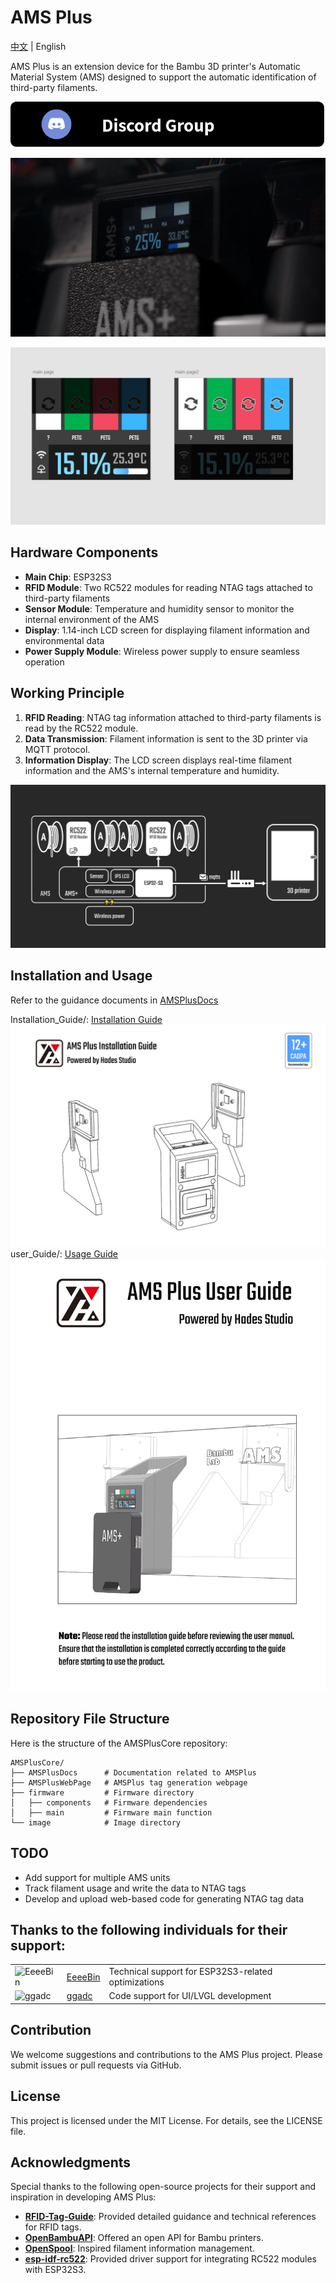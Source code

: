 # AMS Plus

[中文](./README_CN.md) | English

AMS Plus is an extension device for the Bambu 3D printer's Automatic Material System (AMS) designed to support the automatic identification of third-party filaments.

[![Discord](./image/Discord.png)](https://discord.gg/RbESV7gd)

![alt text](./image/AMSplus_img.png)

![alt text](./image/UI_image.png)

## Hardware Components

- **Main Chip**: ESP32S3
- **RFID Module**: Two RC522 modules for reading NTAG tags attached to third-party filaments
- **Sensor Module**: Temperature and humidity sensor to monitor the internal environment of the AMS
- **Display**: 1.14-inch LCD screen for displaying filament information and environmental data
- **Power Supply Module**: Wireless power supply to ensure seamless operation

## Working Principle

1. **RFID Reading**: NTAG tag information attached to third-party filaments is read by the RC522 module.
2. **Data Transmission**: Filament information is sent to the 3D printer via MQTT protocol.
3. **Information Display**: The LCD screen displays real-time filament information and the AMS's internal temperature and humidity.

![alt text](./image/hardware_desc.png)

## Installation and Usage


Refer to the guidance documents in [AMSPlusDocs](https://github.com/Hades2001/AMSPlusDocs)

Installation_Guide/: [Installation Guide](https://github.com/Hades2001/AMSPlusDocs/blob/main/Installation_Guide/AMSPlus_Installation_Guide_V13.pdf)
![alt text](./image/Installation_Guid_img.png)
user_Guide/: [Usage Guide](https://github.com/Hades2001/AMSPlusDocs/blob/main/user_Guide/AMSPlus_User_Guide.drawio.pdf)
![alt text](./image/User_Guid_img.png)

## Repository File Structure

Here is the structure of the AMSPlusCore repository:

```
AMSPlusCore/
├── AMSPlusDocs      # Documentation related to AMSPlus
├── AMSPlusWebPage   # AMSPlus tag generation webpage
├── firmware         # Firmware directory
│   ├── components   # Firmware dependencies
│   ├── main         # Firmware main function
└── image            # Image directory
```

## TODO
- Add support for multiple AMS units
- Track filament usage and write the data to NTAG tags
- Develop and upload web-based code for generating NTAG tag data

## Thanks to the following individuals for their support: 


|   |   |   |
| --- | --- | --- |
| <img src="https://avatars.githubusercontent.com/EeeeBin" width="100" alt="EeeeBin"> | [EeeeBin](https://github.com/EeeeBin) | Technical support for ESP32S3-related optimizations |
| <img src="https://avatars.githubusercontent.com/ggadc" width="100" alt="ggadc"> | [ggadc](https://github.com/ggadc)     | Code support for UI/LVGL development      

## Contribution 

We welcome suggestions and contributions to the AMS Plus project. Please submit issues or pull requests via GitHub.


## License

This project is licensed under the MIT License. For details, see the LICENSE file.

## Acknowledgments

Special thanks to the following open-source projects for their support and inspiration in developing AMS Plus:

- **[RFID-Tag-Guide](https://github.com/Bambu-Research-Group/RFID-Tag-Guide)**: Provided detailed guidance and technical references for RFID tags.
- **[OpenBambuAPI](https://github.com/Doridian/OpenBambuAPI/tree/main)**: Offered an open API for Bambu printers.
- **[OpenSpool](https://github.com/spuder/OpenSpool)**: Inspired filament information management.
- **[esp-idf-rc522](https://github.com/abobija/esp-idf-rc522)**: Provided driver support for integrating RC522 modules with ESP32S3.
